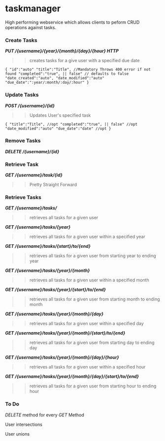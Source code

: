 # taskmanager

High performing webservice which allows clients to peform CRUD operations against tasks.

### Create Tasks

*__PUT /{username}/{year}/{month}/{day}/{hour} HTTP__*
>> creates tasks for a give user with a specified due date

`
{
   "id":"auto"
   "title":"Title", //Mandatory Throws 400 error if not found
   "completed":"true", || false" // defaults to false
   "date_created":"auto",
   "date_modified":"auto"
   "due_date":":year/:month/:day/:hour"
}
`

### Update Tasks
 *__POST /{username}/{id}__*
 >> Updates User's specified task
 
`
{
  "title":"Title", //opt
   "completed":"true", || false" //opt
   "date_modified":"auto"
   "due_date":"date" //opt
}
`

### Remove Tasks
*__DELETE /{username}/{id}__*

### Retrieve Task
*__GET /{username}/task/{id}__*
>> Pretty Straight Forward

### Retrieve Tasks
*__GET /{username}/tasks/__*

>> retrieves all tasks for a given user

*__GET /{username}/tasks/{year}__*

>> retrieves all tasks for a given user within a specified year

*__GET /{username}/tasks/{start}/to/{end}__*

>> retrieves all tasks for a given user from starting year to ending year

*__GET /{username}/tasks/{year}/{month}__*

>> retrieves all tasks for a given user within a specified month

*__GET /{username}/tasks/{year}/{start}/to/{end}__*

>> retrieves all tasks for a given user from starting month to ending month

*__GET /{username}/tasks/{year}/{month}/{day}__*

>> retrieves all tasks for a given user within a specified day

*__GET /{username}/tasks/{year}/{month}/{start}/to/{end}__*

>> retrieves all tasks for a given user from starting day to ending day

*__GET /{username}/tasks/{year}/{month}/{day}/{hour}__*

>> retrieves all tasks for a given user within a specified hour

*__GET /{username}/tasks/{year}/{month}/{day}/{start}/to/{end}__*

>> retrieves all tasks for a given user from starting hour to ending hour

### To Do
*DELETE* method for every *GET* Method

User intersections

User unions
